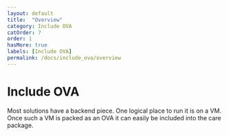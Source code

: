 ```yaml
---
layout: default
title:  "Overview"
category: Include OVA
catOrder: 7
order: 1
hasMore: true
labels: [Include OVA]
permalink: /docs/include_ova/overview
---
```

# Include OVA
Most solutions have a backend piece. One logical place to run it is on a VM. Once such a VM is packed as an OVA it can easily be included into the care package.
